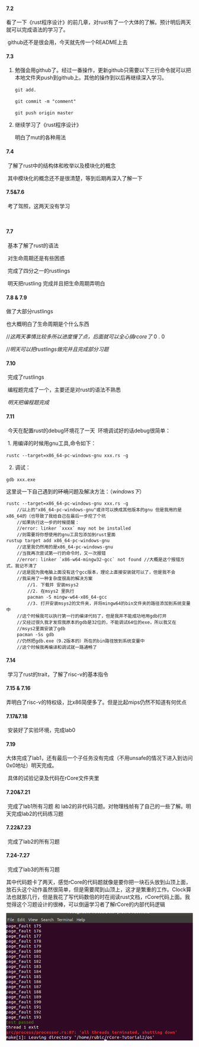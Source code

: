 #### 7.2

​	看了一下《rust程序设计》的前几章，对rust有了一个大体的了解。预计明后两天就可以完成语法的学习了。

​	github还不是很会用，今天就先传一个README上去



#### 7.3

 1. 勉强会用github了。经过一番操作，更新github只需要以下三行命令就可以把本地文件夹push到github上。其他的操作到以后再继续深入学习。

    `git add.`

    `git commit -m "comment"`

    `git push origin master`

 2. 继续学习了《rust程序设计》

    明白了mut的各种用法

#### 7.4

​	了解了rust中的结构体和枚举以及模块化的概念

​    其中模块化的概念还不是很清楚，等到后期再深入了解一下

#### 7.5&7.6

​	考了驾照，这两天没有学习

​	

#### 7.7

​	基本了解了rust的语法

​	对生命周期还是有些困惑

​	完成了四分之一的rustlings

​	明天把rustling 完成并且把生命周期弄明白

#### 7.8 & 7.9

做了大部分rustlings 

也大概明白了生命周期是个什么东西

//*这两天事情比较多所以进度慢了点，后面就可以全心搞rcore了* 0 . 0

//*明天可以把rustlings做完并且完成部分习题*



#### 7.10

​	完成了rustlings

​	编程题完成了一个，主要还是对rust的语法不熟悉

​	*明天把编程题完成*



#### 7.11

​	今天在配置rust的debug环境花了一天
​	环境调试好的话debug很简单：

​	1. 用编译的时候用gnu工具,命令如下：

`rustc --target=x86_64-pc-windows-gnu xxx.rs -g`

2. 调试：

`gdb xxx.exe`

​	这里说一下自己遇到的~~环境~~问题及解决方法：（*windows下*）

```
rustc --target=x86_64-pc-windows-gnu xxx.rs -g
    //以上的"x86_64-pc-windows-gnu"或许可以换成其他版本的gnu 但是我用的是x86_64的（也导致了我给自己在最后一步挖了个坑
    //如果执行这一步的时候提醒：
    //error: linker `xxxx` may not be installed
    //则需要将你想使用的gnu工具包添加到rust里面
rustup target add x86_64-pc-windows-gnu
    //这里我仍然用的是x86_64-pc-windows-gnu
    //当我再次尝试第一行的命令时，又一次报错
    //error: linker `x86-w64-mingw32-gcc` not found	//大概是这个报错方式，我记不清了
	//这是因为我电脑上面没有这个gcc版本，理论上直接安装就可以了，但是我不会
	//我采用了一种复杂度很高的解决方案
        //1. 下载并 安装msys2
        //2. 在msys2 里执行
        pacman -S mingw-w64-x86_64-gcc
        //3. 打开安装msys2的文件夹，并将mingw64的bin文件夹的路径添加到系统变量中
	//这个时候我可以执行第一行的编译代码了，但是我并不能成功地用gdb打开
	//又经过很久我才发现我原本的gdb是32位的，不能调试64位的exe，所以我又在
	//msys2里面安装了gdb
	pacman -Ss gdb
	//仍然把gdb.exe（9.2版本的）所在的bin路径放到系统变量中
	//这个时候我再编译和调试就一路通畅了
```

#### 7.14

​	学习了rust的trait，了解了risc-v的基本指令

#### 7.15 & 7.16

​	弄明白了risc-v的特权级，比x86简便多了。但是比起mips仍然不知道有何优点

#### 7.17&7.18

​	安装好了实验环境，完成lab0

#### 7.19

​	大体完成了lab1，还有最后一个子任务没有完成（不用unsafe的情况下进入到访问0x0地址）明天完成。

​	具体的试验记录及代码在rCore文件夹里

#### 7.20&7.21

​	完成了lab1所有习题 和  lab2的非代码习题。对物理栈帧有了自己的一些了解。明天完成lab2的代码练习题

#### 7.22&7.23

​	完成了lab2的所有习题

#### 7.24-7.27

​	完成了lab3的所有习题

​	其中代码题卡了两天，感觉rCore的代码题就像是要你把一块石头放到山顶上面，放石头这个动作虽然很简单，但是需要爬到山顶上，这才是繁重的工作。Clock算法也就那几行，但是我花了写代码数倍的时在阅读rust文档，rCore代码上面。我觉得这个习题设计的很棒，可以倒逼学习者了解rCore的内部代码逻辑

![实现结果](Pic/lab3-res.png)